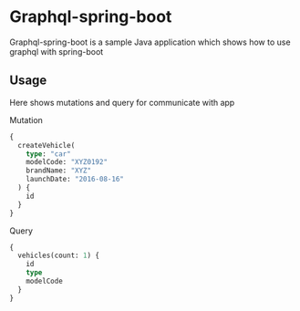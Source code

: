 # Graphql-spring-boot

Graphql-spring-boot is a sample Java application which shows how to use graphql with spring-boot

## Usage
Here shows mutations and query for communicate with app

Mutation
```graphql
{
  createVehicle(
    type: "car"
    modelCode: "XYZ0192"
    brandName: "XYZ"
    launchDate: "2016-08-16"
  ) {
    id
  }
}
```
Query
```graphql
{
  vehicles(count: 1) {
    id
    type
    modelCode
  }
}
```
